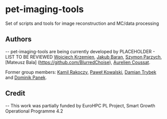# pet-imaging-tools

Set of scripts and tools for image reconstruction and MC/data processing


## Authors 
--
pet-imaging-tools are being currently developed by PLACEHOLDER - LIST TO BE REVIEWED [Wojciech Krzemien](https://github.com/wkrzemien), [Jakub Baran](https://github.com/jawka), [Szymon Parzych](https://github.com/sparzych), [Mateusz Bala] (https://github.com/BlurredChoise), [Aurelien Coussat](https://github.com/acoussat).

Former group members: [Kamil Rakoczy](https://github.com/kamilrakoczy), [Paweł Kowalski](https://github.com/flukson), [Damian Trybek](https://github.com/trybekd) and  [Dominik Panek](https://github.com/dpanek).

## Credit
--
This work was partially funded by EuroHPC PL Project, Smart Growth Operational Programme 4.2

